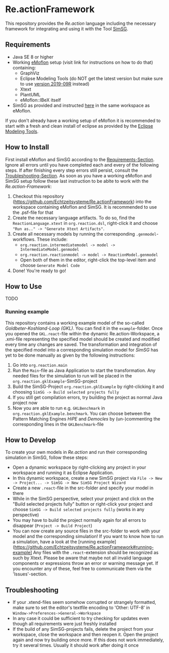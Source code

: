 # Re.actionFramework
This repository provides the *Re.action* language including the necessary framework for integrating and using it with the Tool [SimSG](https://github.com/Echtzeitsysteme/SimSG).

## Requirements
* Java SE 8 or higher
* Working [eMoflon](https://github.com/eMoflon/emoflon-ibex) setup (visit link for instructions on how to do that) containing:
  * GraphViz
  * Eclipse Modeling Tools (do NOT get the latest version but make sure to use [version 2019-09R](https://www.eclipse.org/downloads/packages/release/2019-09/r/eclipse-modeling-tools) instead)
  * Xtext
  * PlantUML
  * eMoflon::IBeX itself
* SimSG as provided and instructed [here](https://github.com/Echtzeitsysteme/SimSG) in the same workspace as eMoflon.

If you don't already have a working setup of eMoflon it is recommended to start with a fresh and clean install of eclipse as provided by the [Eclipse Modeling Tools](https://www.eclipse.org/downloads/packages/release/2019-09/r/eclipse-modeling-tools).
 
## How to Install
First install eMoflon and SimSG according to the [Requirements-Section](https://github.com/Echtzeitsysteme/Re.actionFramework#requirements). Ignore all errors until you have completed each and every of the following steps. If after finishing every step errors still persist, consult the [Troubleshooting-Section](https://github.com/Echtzeitsysteme/Re.actionFramework#troubleshooting).
As soon as you have a working eMoflon and SimSG setup follow these last instruction to be ablte to work with the *Re.action-Framework*:
1. Checkout this repository (https://github.com/Echtzeitsysteme/Re.actionFramework) into the workspace containing eMoflon and SimSG. It is recommended to use the .psf-file for that
2. Create the necessary language artifacts. To do so, find the `ReactionLanguage.xtext` in `org.reaction.dsl`, right-click it and choose `"Run as.." -> "Generate Xtext Artifacts"`.
3. Create all necessary models by running the corresponding `.genmodel`-workflows. These include:
    * `org.reaction.intermediatemodel -> model -> IntermediateModel.genmodel`
    * `org.reaction.reactionmodel -> model -> ReactionModel.genmodel`
    * Open both of them in the editor, right-click the top-level item and choose `Generate Model Code`
5. Done! You're ready to go!

## How to Use

TODO

### Running example
This repository contains a working example model of the so-called *Goldbeter-Koshland-Loop (GKL)*. You can find it in the `example`-folder. Once you opened the `GKL.react`-file within the dynamic Re.action-Workspace, a .xmi-file representing the specified model should be created and modified every time any changes are saved. The transformation and integration of the specified model into a corresponding simulation model for *SimSG* has yet to be done manually as given by the following instructions:
1. Go into `org.reaction.main`
2. Run the `Main`-file  as Java Application to start the transformation. Any needed files for the simulation to run will be placed in the `org.reaction.gklExample`-SimSG-project
3. Build the SimSG-Project `org.reaction.gklExample` by right-clicking it and choosing `SimSG -> Build selected projects fully`
4. If you still get compilation errors, try building the project as normal Java project now
5. Now you are able to run e.g. `GKLBenchmark` in `org.reaction.gklExample.benchmark`. You can choose between the Pattern Matching Engines *HiPE* and *Democles* by (un-)commenting the corresponding lines in the `GKLBenchmark`-file

## How to Develop
To create your own models in *Re.action* and run their corresponding simulation in SimSG, follow these steps:
* Open a dynamic workspace by right-clicking any project in your workspace and running it as Eclipse Application. <br>
* In this dynamic workspace, create a new SimSG project via `File -> New -> Project... -> SimSG -> New SimSG Project Wizard`
* Create a new `.react`-file in the src-folder and specify your model in there
* While in the SimSG perspective, select your project and click on the "Build selected projects fully" button or right-click your project and choose `SimSG -> Build selected projects fully` (works in any perspective)
 * You may have to build the project normally again for all errors to disappear (`Project -> Build Project`)
* You can now create any source files in the src-folder to work with your model and the corresponding simulation! If you want to know how to run a simulation, have a look at the [running example](https://github.com/Echtzeitsysteme/Re.actionFramework#running-example]
Any files with the `.react`-extension should be recognized as such by Xtext. Please be aware that maybe not all invalid language components or expressions throw an error or warning message yet. If you encounter any of these, feel free to communicate them via the 'Issues'-section.

## Troubleshooting ##
* If your .xtend-files seem somehow corrupted or strangely formatted, make sure to set the editor's textfile encoding to 'Other: UTF-8' in `Window->Preferences->General->Workspace`
* In any case it could be sufficient to try checking for updates even though all requirements were just freshly installed
* If the build of any SimSG-projects fails, delete the project from your workspace, close the workspace and then reopen it. Open the project again and now try building once more. If this does not work immediately, try it several times. Usually it should work after doing it once

